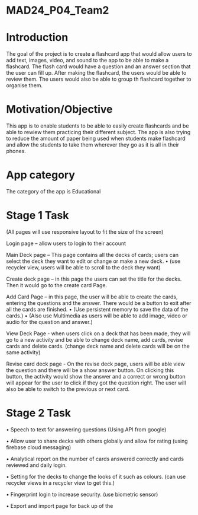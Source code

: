 # MAD24_P04_Team2
# Introduction
The goal of the project is to create a flashcard app that would allow users to add text, images, video, and sound to the app to be able to make a flashcard. The flash card would have a question and an answer section that the user can fill up. After making the flashcard, the users would be able to review them. The users would also be able to group th flashcard together to organise them.

# Motivation/Objective
This app is to enable students to be able to easily create flashcards and be able to rewiew them practicing their different subject. The app is also trying to reduce the amount of paper being used when students make flashcard and allow the students to take them wherever they go as it is all in their phones.

# App category 
The category of the app is Educational

# Stage 1 Task
(All pages will use responsive layout to fit the size of the screen)

Login page – allow users to login to their account

Main Deck page – This page contains all the decks of cards; users can select the deck they want to edit or change or make a new deck. 
•	(use recycler view, users will be able to scroll to the deck they want)

Create deck page – in this page the users can set the title for the decks. Then it would go to the create card Page.

Add Card Page – in this page, the user will be able to create the cards, entering the questions and the answer. There would be a button to exit after all the cards are finished. 
•	(Use persistent memory to save the data of the cards.) 
•	(Also use Multimedia as users will be able to add image, video or audio for the question and answer.)

View Deck Page - when users click on a deck that has been made, they will go to a new activity and be able to change deck name, add cards, revise cards and delete cards. (change deck name and delete cards will be on the same activity)

Revise card deck page - On the revise deck page, users will be able view the question and there will be a show answer button. On clicking this button, the activity would show the answer and a correct or wrong button will appear for the user to click if they got the question right. The user will also be able to switch to the previous or next card.

# Stage 2 Task
•	Speech to text for answering questions (Using API from google)

•	Allow user to share decks with others globally and allow for rating (using firebase cloud messaging)

•	Analytical report on the number of cards answered correctly and cards reviewed and daily login.

•	Setting for the decks to change the looks of it such as colours. (can use recycler views in a recycler view to get this.)

•	Fingerprint login to increase security. (use biometric sensor)

•	Export and import page for back up of the 